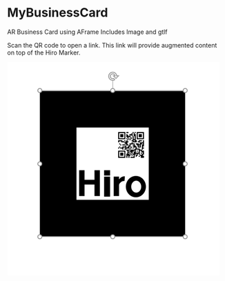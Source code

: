 # MyBusinessCard

AR Business Card using AFrame
Includes Image and gtlf

Scan the QR code to open a link. This link will provide augmented content on top of the Hiro Marker.

![qr code](https://github.com/spany14/MyBusinessCard/blob/main/trigger2.png)

